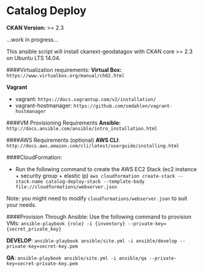 Catalog Deploy
===============================

**CKAN Version:** >= 2.3

...work in progress...

This ansible script will install ckanext-geodatagov with CKAN core >= 2.3 on Ubuntu LTS 14.04. 

####Virtualization requirements:
**Virtual Box:** `https://www.virtualbox.org/manual/ch02.html`

**Vagrant** 
- vagrant: `https://docs.vagrantup.com/v2/installation/`
- vagrant-hostmanager: `https://github.com/smdahlen/vagrant-hostmanager`

####VM Provisioning Requirements
**Ansible:**
`http://docs.ansible.com/ansible/intro_installation.html`

####AWS Requirements (optional)
**AWS CLI**: `http://docs.aws.amazon.com/cli/latest/userguide/installing.html`

####CloudFormation:
- Run the following command to create the AWS EC2 Stack (ec2 instance + security group + elastic ip)
`aws cloudformation create-stack --stack-name catalog-deploy-stack --template-body file://cloudformations/webserver.json`

Note: you might need to modify `cloudformations/webserver.json` to suit your needs.

####Provision Through Ansible:
Use the following command to provision VMs: `ansible-playbook {role} -i {inventory} --private-key={secret_private_key}`

**DEVELOP**: `ansible-playbook ansible/site.yml -i ansible/develop --private-key=secret-key.pem`

**QA**: `ansible-playbook ansible/site.yml -i ansible/qa --private-key=secret-private-key.pem`
